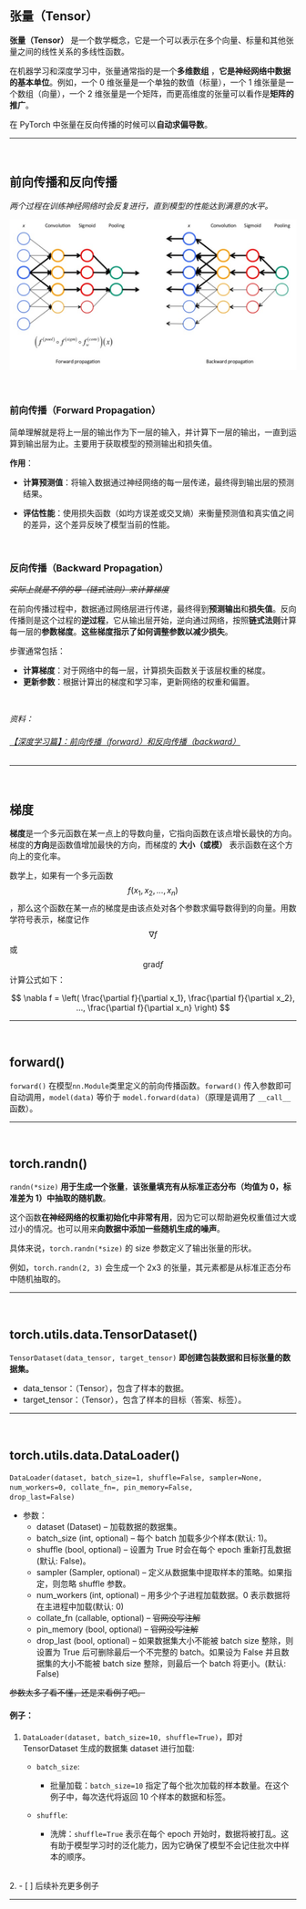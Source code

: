 ## 张量（Tensor）
**张量（Tensor）** 是一个数学概念，它是一个可以表示在多个向量、标量和其他张量之间的线性关系的多线性函数。

在机器学习和深度学习中，张量通常指的是一个**多维数组** ，**它是神经网络中数据的基本单位**。例如，一个 0 维张量是一个单独的数值（标量），一个 1 维张量是一个数组（向量），一个 2 维张量是一个矩阵，而更高维度的张量可以看作是**矩阵的推广**。

在 PyTorch 中张量在反向传播的时候可以**自动求偏导数**。


***

<br>

## 前向传播和反向传播

*两个过程在训练神经网络时会反复进行，直到模型的性能达到满意的水平。*

![alt text](image.png)

<br>

### 前向传播（Forward Propagation）
简单理解就是将上一层的输出作为下一层的输入，并计算下一层的输出，一直到运算到输出层为止。主要用于获取模型的预测输出和损失值。

**作用**：
- **计算预测值**：将输入数据通过神经网络的每一层传递，最终得到输出层的预测结果。

- **评估性能**：使用损失函数（如均方误差或交叉熵）来衡量预测值和真实值之间的差异，这个差异反映了模型当前的性能。

<br>

### 反向传播（Backward Propagation）

*~~实际上就是不停的导（链式法则）来计算梯度~~*

在前向传播过程中，数据通过网络层进行传递，最终得到**预测输出**和**损失值**。反向传播则是这个过程的**逆过程**，它从输出层开始，逆向通过网络，按照**链式法则**计算每一层的**参数梯度**。**这些梯度指示了如何调整参数以减少损失**。

步骤通常包括：

- **计算梯度**：对于网络中的每一层，计算损失函数关于该层权重的梯度。
- **更新参数**：根据计算出的梯度和学习率，更新网络的权重和偏置。

<br>

*资料：*
###### [【深度学习篇】：前向传播（forward）和反向传播（backward）](https://zhuanlan.zhihu.com/p/447113449)


---

<br>


## 梯度

**梯度**是一个多元函数在某一点上的导数向量，它指向函数在该点增长最快的方向。梯度的**方向**是函数值增加最快的方向，而梯度的 **大小（或模）** 表示函数在这个方向上的变化率。

数学上，如果有一个多元函数
$$ 
f(x_1, x_2, ..., x_n) 
$$ 
，那么这个函数在某一点的梯度是由该点处对各个参数求偏导数得到的向量。用数学符号表示，梯度记作
$$ 
\nabla f 
$$ 
或 
$$ 
\text{grad} f 
$$
计算公式如下：

$$
\nabla f = \left( \frac{\partial f}{\partial x_1}, \frac{\partial f}{\partial x_2}, ..., \frac{\partial f}{\partial x_n} \right)
$$

---

<br>


## forward()
``forward()`` 在模型``nn.Module``类里定义的前向传播函数。``forward()`` 传入参数即可自动调用，``model(data)`` 等价于 ``model.forward(data)``（原理是调用了 ``__call__`` 函数）。

---

<br>

## torch.randn()
<code>randn(\*size)</code> **用于生成一个张量**，**该张量填充有从标准正态分布（均值为 0，标准差为 1）中抽取的随机数**。

这个函数**在神经网络的权重初始化中非常有用**，因为它可以帮助避免权重值过大或过小的情况。也可以用来**向数据中添加一些随机生成的噪声**。

具体来说，<code>torch.randn(\*size)</code> 的 size 参数定义了输出张量的形状。

例如，<code>torch.randn(2, 3)</code> 会生成一个 2x3 的张量，其元素都是从标准正态分布中随机抽取的。

***

<br>

## torch.utils.data.TensorDataset() 
<code>TensorDataset(data_tensor, target_tensor)</code>  **即创建包装数据和目标张量的数据集。**

- data_tensor：（Tensor），包含了样本的数据。
- target_tensor：（Tensor），包含了样本的目标（答案、标签）。

***
<br>

## torch.utils.data.DataLoader()
<code>DataLoader(dataset, batch_size=1, shuffle=False, sampler=None, num_workers=0, collate_fn=<function default_collate>, pin_memory=False, drop_last=False)</code>

- 参数：
    - dataset (Dataset) – 加载数据的数据集。
    - batch_size (int, optional) – 每个 batch 加载多少个样本(默认: 1)。
    - shuffle (bool, optional) – 设置为 True 时会在每个 epoch 重新打乱数据(默认: False)。
    - sampler (Sampler, optional) – 定义从数据集中提取样本的策略。如果指定，则忽略 shuffle 参数。
    - num_workers (int, optional) – 用多少个子进程加载数据。0 表示数据将在主进程中加载(默认: 0)
    - collate_fn (callable, optional) – ~~官网没写注解~~
    - pin_memory (bool, optional) – ~~官网没写注解~~
    - drop_last (bool, optional) – 如果数据集大小不能被 batch size 整除，则设置为 True 后可删除最后一个不完整的 batch。如果设为 False 并且数据集的大小不能被 batch size 整除，则最后一个 batch 将更小。(默认: False)

~~参数太多了看不懂，还是来看例子吧。~~

#### 例子：

1. <code>DataLoader(dataset, batch_size=10, shuffle=True)</code>，即对 TensorDataset
生成的数据集 dataset 进行加载:
    - <code>batch_size</code>: 

        - 批量加载：<code>batch_size=10</code> 指定了每个批次加载的样本数量。在这个例子中，每次迭代将返回 10 个样本的数据和标签。
    - <code>shuffle</code>:

        - 洗牌：<code>shuffle=True</code> 表示在每个 epoch 开始时，数据将被打乱。这有助于模型学习时的泛化能力，因为它确保了模型不会记住批次中样本的顺序。
<br>
2.
    - [ ] 后续补充更多例子

***

<br>

